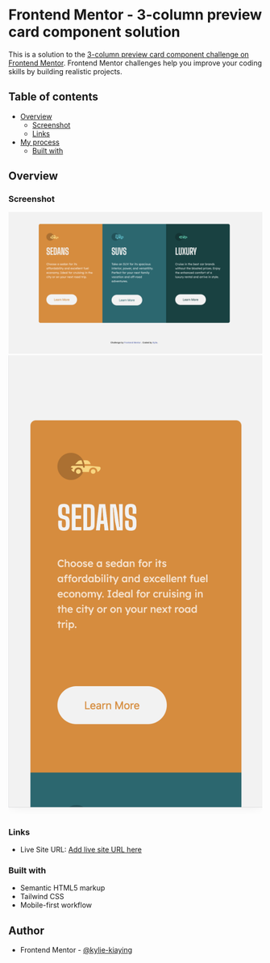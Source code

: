 # Frontend Mentor - 3-column preview card component solution

This is a solution to the [3-column preview card component challenge on Frontend Mentor](https://www.frontendmentor.io/challenges/3column-preview-card-component-pH92eAR2-). Frontend Mentor challenges help you improve your coding skills by building realistic projects. 

## Table of contents

- [Overview](#overview)
  - [Screenshot](#screenshot)
  - [Links](#links)
- [My process](#my-process)
  - [Built with](#built-with)


## Overview
### Screenshot
![Screenshot of Desktop View](images/desktop_view.png)
![Screenshot of Mobile View](images/mobile_view.png)


### Links
- Live Site URL: [Add live site URL here](https://your-live-site-url.com)


### Built with
- Semantic HTML5 markup
- Tailwind CSS
- Mobile-first workflow


## Author
- Frontend Mentor - [@kylie-kiaying](https://www.frontendmentor.io/profile/kylie-kiaying)